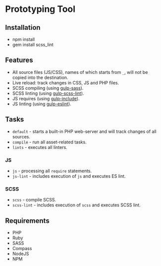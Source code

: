 # Prototyping Tool

## Installation

- npm install
- gem install scss_lint

## Features

- All source files (JS/CSS), names of which starts from `_`, will not be copied into the destination.
- Live reload: track changes in CSS, JS and PHP files.
- SCSS compiling (using [gulp-sass](https://github.com/dlmanning/gulp-sass)).
- SCSS linting (using [gulp-scss-lint](https://github.com/juanfran/gulp-scss-lint)).
- JS requires (using [gulp-include](https://github.com/wiledal/gulp-include)).
- JS linting (using [gulp-eslint](https://github.com/adametry/gulp-eslint)).

## Tasks

- `default` - starts a built-in PHP web-server and will track changes of all sources.
- `compile` - run all asset-related tasks.
- `lints` - executes all linters.

### JS

- `js` - processing all `require` statements.
- `js-lint` - includes execution of `js` and executes ES lint.

### SCSS

- `scss` - compile SCSS.
- `scss-lint` - includes execution of `scss` and executes SCSS lint.

## Requirements

- PHP
- Ruby
- SASS
- Compass
- NodeJS
- NPM
